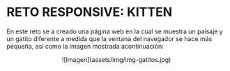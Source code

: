 # RETO RESPONSIVE: KITTEN
En este reto se a creado una página web en la cual se muestra un paisaje y un gatito diferente a medida que la ventana del navegador se hace más pequeña, así como la imagen mostrada acontinuación:

<center> ![Imagen](assets/img/img-gatitos.jpg) </center>